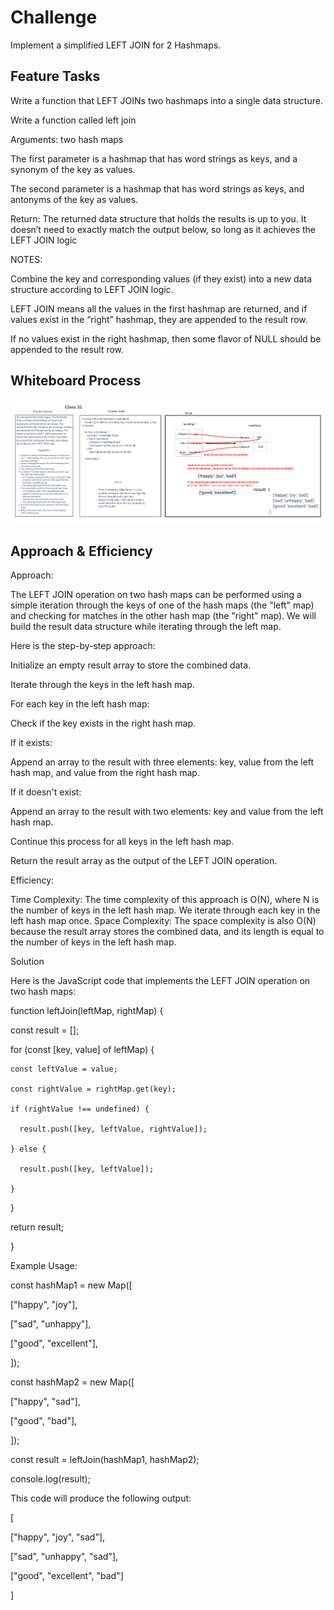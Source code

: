 # Challenge

Implement a simplified LEFT JOIN for 2 Hashmaps.

## Feature Tasks

Write a function that LEFT JOINs two hashmaps into a single data structure.

Write a function called left join

Arguments: two hash maps

The first parameter is a hashmap that has word strings as keys, and a synonym of the key as values.

The second parameter is a hashmap that has word strings as keys, and antonyms of the key as values.

Return: The returned data structure that holds the results is up to you. It doesn’t need to exactly match the output below, so long as it achieves the LEFT JOIN logic

NOTES:

Combine the key and corresponding values (if they exist) into a new data structure according to LEFT JOIN logic.

LEFT JOIN means all the values in the first hashmap are returned, and if values exist in the “right” hashmap, they are appended to the result row.

If no values exist in the right hashmap, then some flavor of NULL should be appended to the result row.

## Whiteboard Process

 ![UML](./Screenshot%202023-11-02%20at%2012.18.36%20AM.png)

## Approach & Efficiency

Approach:

The LEFT JOIN operation on two hash maps can be performed using a simple iteration through the keys of one of the hash maps (the "left" map) and checking for matches in the other hash map (the "right" map). We will build the result data structure while iterating through the left map.

Here is the step-by-step approach:

Initialize an empty result array to store the combined data.

Iterate through the keys in the left hash map.

For each key in the left hash map:

Check if the key exists in the right hash map.

If it exists:

Append an array to the result with three elements: key, value from the left hash map, and value from the right hash map.

If it doesn't exist:

Append an array to the result with two elements: key and value from the left hash map.

Continue this process for all keys in the left hash map.

Return the result array as the output of the LEFT JOIN operation.

Efficiency:

Time Complexity: The time complexity of this approach is O(N), where N is the number of keys in the left hash map. We iterate through each key in the left hash map once.
Space Complexity: The space complexity is also O(N) because the result array stores the combined data, and its length is equal to the number of keys in the left hash map.

Solution

Here is the JavaScript code that implements the LEFT JOIN operation on two hash maps:

function leftJoin(leftMap, rightMap) {

  const result = [];

  for (const [key, value] of leftMap) {

    const leftValue = value;

    const rightValue = rightMap.get(key);

    if (rightValue !== undefined) {

      result.push([key, leftValue, rightValue]);

    } else {

      result.push([key, leftValue]);

    }

  }

  return result;

}

Example Usage:

const hashMap1 = new Map([

  ["happy", "joy"],

  ["sad", "unhappy"],

  ["good", "excellent"],

]);

const hashMap2 = new Map([

  ["happy", "sad"],

  ["good", "bad"],

]);

const result = leftJoin(hashMap1, hashMap2);

console.log(result);

This code will produce the following output:

[

  ["happy", "joy", "sad"],

  ["sad", "unhappy", "sad"],

  ["good", "excellent", "bad"]
  
]
